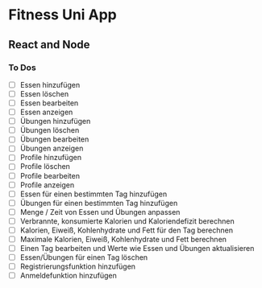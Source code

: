 # Fitness Uni App

## React and Node

### To Dos

- [ ] Essen hinzufügen
- [ ] Essen löschen
- [ ] Essen bearbeiten
- [ ] Essen anzeigen
- [ ] Übungen hinzufügen
- [ ] Übungen löschen
- [ ] Übungen bearbeiten
- [ ] Übungen anzeigen
- [ ] Profile hinzufügen
- [ ] Profile löschen
- [ ] Profile bearbeiten
- [ ] Profile anzeigen
- [ ] Essen für einen bestimmten Tag hinzufügen
- [ ] Übungen für einen bestimmten Tag hinzufügen
- [ ] Menge / Zeit von Essen und Übungen anpassen
- [ ] Verbrannte, konsumierte Kalorien und Kaloriendefizit berechnen
- [ ] Kalorien, Eiweiß, Kohlenhydrate und Fett für den Tag berechnen
- [ ] Maximale Kalorien, Eiweiß, Kohlenhydrate und Fett berechnen
- [ ] Einen Tag bearbeiten und Werte wie Essen und Übungen aktualisieren
- [ ] Essen/Übungen für einen Tag löschen
- [ ] Registrierungsfunktion hinzufügen
- [ ] Anmeldefunktion hinzufügen
